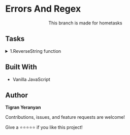 # Errors And Regex

<p align="center">This branch is made for hometasks</p>

## Tasks

<details>
    <summary> 1.ReverseString function</summary>
    <br>

➡️ Task: Complete the reverseString function, it has one parameter s. You must perform the following actions:
- Try to reverse string s using the split, reverse, and join methods.
- If an exception is thrown, catch it and print the contents of the exception's message on a new line.
- Print s on new line. If no exception was thrown, then this should be the reversed string, if an
  exception was thrown, this should be the original string.

➡️ [Solution](./reverseString.js)

</details>

## Built With

- Vanilla JavaScript

## Author

**Tigran Yeranyan**

Contributions, issues, and feature requests are welcome!

Give a ⭐️⭐️⭐️⭐️⭐️ if you like this project!
